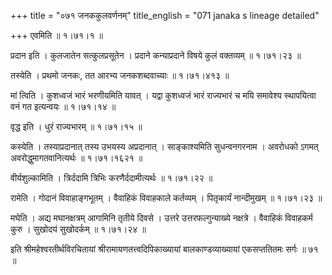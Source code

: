 +++
title = "०७१ जनककुलवर्णनम्"
title_english = "071 janaka s lineage detailed"

+++
एवमिति  ॥  १।७१।१ ॥   

  

प्रदान इति । कुलजातेन सत्कुलप्रसूतेन । प्रदाने कन्याप्रदाने विषये कुलं वक्तव्यम्  ॥  १।७१।२३ ॥   

  

तस्येति । प्रथमो जनकः, तत आरभ्य जनकशब्दवाच्याः  ॥  १।७१।४१३ ॥   

  

मां त्विति । कुशध्वजं भारं भरणीयमिति यावत् । यद्वा कुशध्वजं भारं राज्यभारं च मयि समावेश्य स्थापयित्वा वनं गत इत्यन्वयः  ॥  १।७१।१४ ॥   

  

वृद्ध इति । धुरं राज्यभारम्  ॥  १।७१।१५ ॥   

  

कस्येति । तस्याप्रदानात् तस्य उभयस्य अप्रदानात् । साङ्काश्यमिति सुधन्वनगरनाम । अवरोधको ऽगमत् अवरोद्धुमागतवानित्यर्थः  ॥  १।७१।१६२१ ॥   

  

वीर्यशुल्कामिति । त्रिर्ददामि त्रिभिः करणैर्ददामीत्यर्थः  ॥  १।७१।२२ ॥   

  

रामेति । गोदानं विवाहाङ्गभूतम् । वैवाहिकं विवाहकाले कर्तव्यम् । पितृकार्यं नान्दीमुखम्  ॥  १।७१।२३ ॥   

  

मघेति । अद्य मघानक्षत्रम् आगामिनि तृतीये दिवसे । उत्तरे उत्तरफल्गुन्याख्ये नक्षत्रे । वैवाहिकं विवाहकर्म कुरु । सुखोदयं सुखोदर्कम्  ॥  १।७१।२४ ॥   

  

इति श्रीमहेश्वरतीर्थविरचितायां श्रीरामायणतत्त्वदिपिकाख्यायां बालकाण्डव्याख्यायां एकसप्ततितमः सर्गः  ॥  ७१  ॥   

  

  

